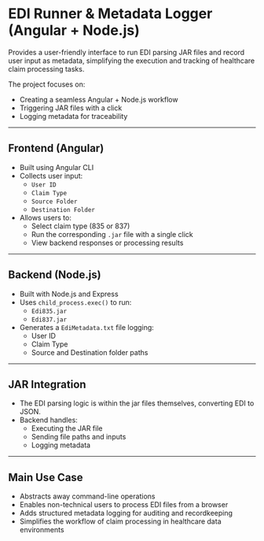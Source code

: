 # EDI Runner & Metadata Logger (Angular + Node.js)


Provides a user-friendly interface to run EDI parsing JAR files and record user input as metadata, simplifying the execution and tracking of healthcare claim processing tasks.

The project focuses on:
- Creating a seamless Angular + Node.js workflow
- Triggering JAR files with a click
- Logging metadata for traceability

---

## Frontend (Angular)

- Built using Angular CLI
- Collects user input:
  - `User ID`
  - `Claim Type`
  - `Source Folder`
  - `Destination Folder`
- Allows users to:
  - Select claim type (835 or 837)
  - Run the corresponding `.jar` file with a single click
  - View backend responses or processing results

---

## Backend (Node.js)

- Built with Node.js and Express
- Uses `child_process.exec()` to run:
  - `Edi835.jar`
  - `Edi837.jar`
- Generates a `EdiMetadata.txt` file logging:
  - User ID
  - Claim Type
  - Source and Destination folder paths

---

## JAR Integration

- The EDI parsing logic is within the jar files themselves, converting EDI to JSON.
- Backend handles:
  - Executing the JAR file
  - Sending file paths and inputs
  - Logging metadata

---

## Main Use Case

- Abstracts away command-line operations
- Enables non-technical users to process EDI files from a browser
- Adds structured metadata logging for auditing and recordkeeping
- Simplifies the workflow of claim processing in healthcare data environments
